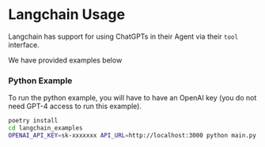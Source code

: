 # Langchain Usage

Langchain has support for using ChatGPTs in their Agent via their `tool` interface.

We have provided examples below

### Python Example

To run the python example, you will have to have an OpenAI key (you do not need GPT-4 access to run this example).

```bash
poetry install
cd langchain_examples
OPENAI_API_KEY=sk-xxxxxxx API_URL=http://localhost:3000 python main.py
```
